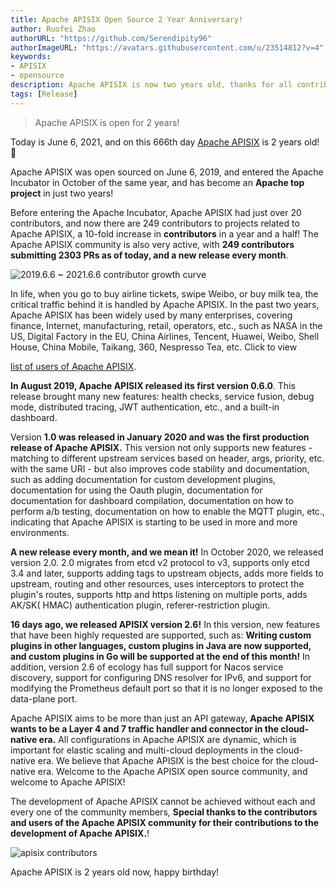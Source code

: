 ```yaml
---
title: Apache APISIX Open Source 2 Year Anniversary!
author: Ruofei Zhao
authorURL: "https://github.com/Serendipity96"
authorImageURL: "https://avatars.githubusercontent.com/u/23514812?v=4"
keywords:
- APISIX
- opensource
description: Apache APISIX is now two years old, thanks for all contributors.
tags: [Release]
---
```


> Apache APISIX is open for 2 years!

<!--truncate-->

Today is June 6, 2021, and on this 666th day [Apache APISIX](https://github.com/apache/apisix) is 2 years old! 🎉

Apache APISIX was open sourced on June 6, 2019, and entered the Apache Incubator in October of the same year, and has become an **Apache top project** in just two years!

Before entering the Apache Incubator, Apache APISIX had just over 20 contributors, and now there are 249 contributors to projects related to Apache APISIX, a 10-fold increase in **contributors** in a year and a half! The Apache APISIX community is also very active, with **249 contributors submitting 2303 PRs as of today, and a new release every month**.

![2019.6.6 ~ 2021.6.6 contributor growth curve](https://static.apiseven.com/202108/1630116210945-cdf0888f-c823-4eae-b404-3b1d6cb1b1e6.png)

In life, when you go to buy airline tickets, swipe Weibo, or buy milk tea, the critical traffic behind it is handled by Apache APISIX. In the past two years, Apache APISIX has been widely used by many enterprises, covering finance, Internet, manufacturing, retail, operators, etc., such as NASA in the US, Digital Factory in the EU, China Airlines, Tencent, Huawei, Weibo, Shell House, China Mobile, Taikang, 360, Nespresso Tea, etc. Click to view 

[list of users of Apache APISIX](https://github.com/apache/apisix).

**In August 2019, Apache APISIX released its first version 0.6.0**. This release brought many new features: health checks, service fusion, debug mode, distributed tracing, JWT authentication, etc., and a built-in dashboard.

Version **1.0 was released in January 2020 and was the first production release of Apache APISIX.** This version not only supports new features - matching to different upstream services based on header, args, priority, etc. with the same URI - but also improves code stability and documentation, such as adding documentation for custom development plugins, documentation for using the Oauth plugin, documentation for documentation for dashboard compilation, documentation on how to perform a/b testing, documentation on how to enable the MQTT plugin, etc., indicating that Apache APISIX is starting to be used in more and more environments.

**A new release every month, and we mean it!** In October 2020, we released version 2.0. 2.0 migrates from etcd v2 protocol to v3, supports only etcd 3.4 and later, supports adding tags to upstream objects, adds more fields to upstream, routing and other resources, uses interceptors to protect the plugin's routes, supports http and https listening on multiple ports, adds AK/SK( HMAC) authentication plugin, referer-restriction plugin.

**16 days ago, we released APISIX version 2.6!** In this version, new features that have been highly requested are supported, such as: **Writing custom plugins in other languages, custom plugins in Java are now supported, and custom plugins in Go will be supported at the end of this month!** In addition, version 2.6 of ecology has full support for Nacos service discovery, support for configuring DNS resolver for IPv6, and support for modifying the Prometheus default port so that it is no longer exposed to the data-plane port.

Apache APISIX aims to be more than just an API gateway, **Apache APISIX wants to be a Layer 4 and 7 traffic handler and connector in the cloud-native era.** All configurations in Apache APISIX are dynamic, which is important for elastic scaling and multi-cloud deployments in the cloud-native era. We believe that Apache APISIX is the best choice for the cloud-native era. Welcome to the Apache APISIX open source community, and welcome to Apache APISIX!

The development of Apache APISIX cannot be achieved without each and every one of the community members, **Special thanks to the contributors and users of the Apache APISIX community for their contributions to the development of Apache APISIX.**!

![apisix contributors](https://static.apiseven.com/202108/1630468565074-c7e83b82-c40d-4c56-bc66-d1be2acc645b.jpeg)

Apache APISIX is 2 years old now, happy birthday!
